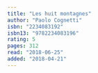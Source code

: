 ```yaml
---
title: "Les huit montagnes"
author: "Paolo Cognetti"
isbn: "2234083192"
isbn13: "9782234083196"
rating: 5
pages: 312
read: "2018-06-25"
added: "2018-04-21"
---
```


